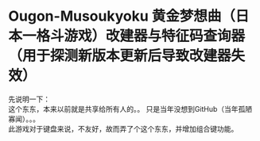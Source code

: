 # Ougon-Musoukyoku 黄金梦想曲（日本一格斗游戏）改建器与特征码查询器（用于探测新版本更新后导致改建器失效）
先说明一下：<br>
  这个东东，本来以前就是共享给所有人的。。 只是当年没想到GitHub（当年孤陋寡闻）。。。<br>
此游戏对于键盘来说，不友好，故而弄了个这个东东，并增加组合键功能。
